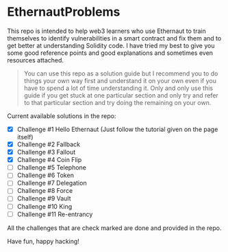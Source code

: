 # EthernautProblems
This repo is intended to help web3 learners who use Ethernaut to train themselves to identify vulnerabilities in a smart contract and fix them and to get better at understanding Solidity code. I have tried my best to give you some good reference points and good explanations and sometimes even resources attached.

> You can use this repo as a solution guide but I recommend you to do things your own way first and understand it on your own even if you have to spend a lot of time understanding it. Only and only use this guide if you get stuck at one particular section and only try and refer to that particular section and try doing the remaining on your own.


Current available solutions in the repo:
- [x] Challenge #1 Hello Ethernaut (Just follow the tutorial given on the page itself)
- [x] Challenge #2 Fallback
- [x] Challenge #3 Fallout
- [x] Challenge #4 Coin Flip
- [ ] Challenge #5 Telephone
- [ ] Challenge #6 Token
- [ ] Challenge #7 Delegation
- [ ] Challenge #8 Force
- [ ] Challenge #9 Vault
- [ ] Challenge #10 King
- [ ] Challenge #11 Re-entrancy

All the challenges that are check marked are done and provided in the repo.

Have fun, happy hacking!
